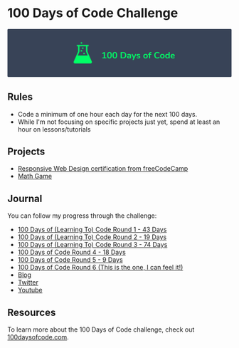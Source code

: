 # 100 Days of Code Challenge

![logo](logo.png)

## Rules

* Code a minimum of one hour each day for the next 100 days.
* While I'm not focusing on specific projects just yet, spend at least an hour on lessons/tutorials

## Projects

* [Responsive Web Design certification from freeCodeCamp](https://www.freecodecamp.org/certification/aprilblossoms/responsive-web-design)
* [Math Game](https://aprilblossoms.github.io/Math-Game/)

## Journal

You can follow my progress through the challenge:

* [100 Days of (Learning To) Code Round 1 - 43 Days](https://github.com/AprilBlossoms/100-Days/blob/master/journal/round-1-log.md)
* [100 Days of (Learning To) Code Round 2 - 19 Days](https://github.com/AprilBlossoms/100-Days/blob/master/journal/round-2-log.md)
* [100 Days of (Learning To) Code Round 3 - 74 Days](https://github.com/AprilBlossoms/100-Days/blob/master/journal/round-3-log.md)
* [100 Days of Code Round 4 - 18 Days](https://github.com/AprilBlossoms/100-Days/blob/master/journal/round-4-log.md)
* [100 Days of Code Round 5 - 9 Days](https://github.com/AprilBlossoms/100-Days/blob/master/journal/round-5-log.md)
* [100 Days of Code Round 6 (This is the one, I can feel it!)](https://github.com/AprilBlossoms/100-Days/blob/master/journal/round-6-log.md)
* [Blog](https://aprilmaycodes.com/blog)
* [Twitter](https://twitter.com/AprilMayCodes)
* [Youtube](https://www.youtube.com/@aprilmaycodes)

## Resources

To learn more about the 100 Days of Code challenge, check out [100daysofcode.com](https://www.100daysofcode.com).
